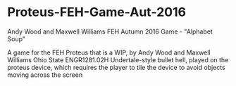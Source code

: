 # Proteus-FEH-Game-Aut-2016
Andy Wood and Maxwell Williams FEH Autumn 2016 Game - "Alphabet Soup"

A game for the FEH Proteus that is a WIP, by Andy Wood and Maxwell Williams
Ohio State ENGR1281.02H 
Undertale-style bullet hell, played on the proteus device, which requires the player to tile the device to avoid objects moving across the screen
